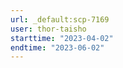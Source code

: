 ```yaml
---
url: _default:scp-7169
user: thor-taisho
starttime: "2023-04-02"
endtime: "2023-06-02"
---
```

<reserve />
